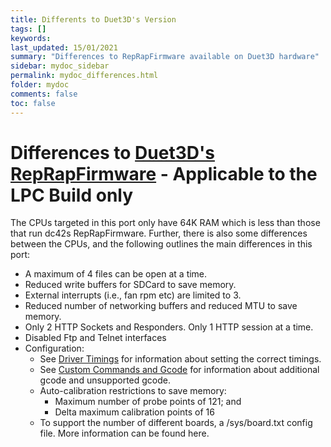 ```yaml
---
title: Differents to Duet3D's Version
tags: []
keywords: 
last_updated: 15/01/2021
summary: "Differences to RepRapFirmware available on Duet3D hardware"
sidebar: mydoc_sidebar
permalink: mydoc_differences.html
folder: mydoc
comments: false
toc: false
---
```


# Differences to [Duet3D's RepRapFirmware](https://github.com/Duet3D/RepRapFirmware) - Applicable to the LPC Build only

The CPUs targeted in this port only have 64K RAM which is less than those that run dc42s RepRapFirmware. Further, there is also some differences between the CPUs, and the following outlines the main differences in this port:  
* A maximum of 4 files can be open at a time.
* Reduced write buffers for SDCard to save memory.
* External interrupts (i.e., fan rpm etc) are limited to 3.
* Reduced number of networking buffers and reduced MTU to save memory.
* Only 2 HTTP Sockets and Responders. Only 1 HTTP session at a time.
* Disabled Ftp and Telnet interfaces
* Configuration:
  * See [Driver Timings](https://github.com/gloomyandy/RepRapFirmware/wiki/driver-timings) for information about setting the correct timings.
  * See [Custom Commands and Gcode](https://github.com/gloomyandy/RepRapFirmware/wiki/Custom-Commands-and-GCode) for information about additional gcode and unsupported gcode.  
  * Auto-calibration restrictions to save memory:
    * Maximum number of probe points of 121; and
    * Delta maximum calibration points of 16
  * To support the number of different boards, a /sys/board.txt config file. More information can be found here.